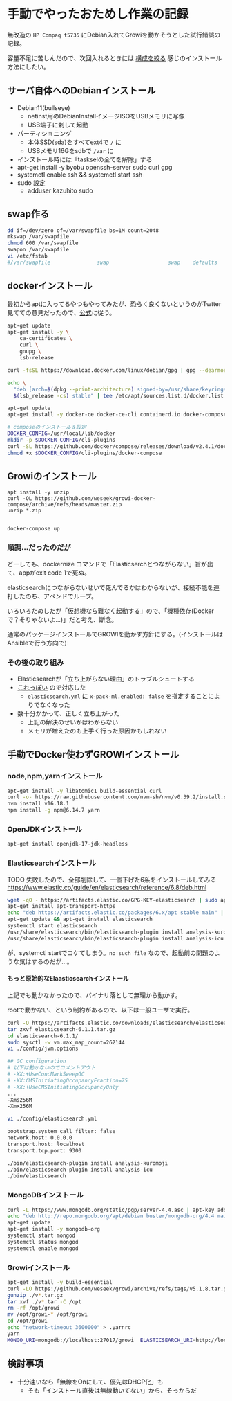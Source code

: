 # 手動でやったおためし作業の記録

無改造の `HP Compaq t5735` にDebian入れてGrowiを動かそうとした試行錯誤の記録。

容量不足に苦しんだので、次回入れるときには [構成を絞る](https://www.mk-mode.com/blog/2021/09/02/debian-11-installation-for-small-server/) 感じのインストール方法にしたい。

## サーバ自体へのDebianインストール

- Debian11(bullseye)
  - netinst用のDebianInstallイメージISOをUSBメモリに写像
  - USB端子に刺して起動
- パーティショニング
  - 本体SSD(sda)をすべてext4で `/` に
  - USBメモリ16Gをsdbで `/var` に
- インストール時には「taskselの全てを解除」する
- apt-get install -y byobu openssh-server sudo curl gpg
- systemctl enable ssh && systemctl start ssh
- sudo 設定
  - adduser kazuhito sudo


## swap作る

```bash
dd if=/dev/zero of=/var/swapfile bs=1M count=2048
mkswap /var/swapfile
chmod 600 /var/swapfile
swapon /var/swapfile
vi /etc/fstab
#/var/swapfile               swap                   swap    defaults        0 0
```

## dockerインストール

最初からaptに入ってるやつもやってみたが、恐らく良くないというのがTwtter見てての意見だったので、[公式](https://matsuand.github.io/docs.docker.jp.onthefly/engine/install/debian/)に従う。


```bash
apt-get update
apt-get install -y \
    ca-certificates \
    curl \
    gnupg \
    lsb-release

curl -fsSL https://download.docker.com/linux/debian/gpg | gpg --dearmor -o /usr/share/keyrings/docker-archive-keyring.gpg

echo \
  "deb [arch=$(dpkg --print-architecture) signed-by=/usr/share/keyrings/docker-archive-keyring.gpg] https://download.docker.com/linux/debian \
  $(lsb_release -cs) stable" | tee /etc/apt/sources.list.d/docker.list > /dev/null

apt-get update
apt-get install -y docker-ce docker-ce-cli containerd.io docker-compose-plugin

# composeのインストール＆設定
DOCKER_CONFIG=/usr/local/lib/docker
mkdir -p $DOCKER_CONFIG/cli-plugins
curl -SL https://github.com/docker/compose/releases/download/v2.4.1/docker-compose-linux-x86_64 -o $DOCKER_CONFIG/cli-plugins/docker-compose
chmod +x $DOCKER_CONFIG/cli-plugins/docker-compose

```

## Growiのインストール


```bashl
apt install -y unzip
curl -OL https://github.com/weseek/growi-docker-compose/archive/refs/heads/master.zip
unzip *.zip


docker-compose up
```

### 順調…だったのだが

どーしても、dockernize コマンドで「Elasticserchとつながらない」旨が出て、appがexit code 1で死ぬ。

elasticsearchにつながらないせいで死んでるかはわからないが、接続不能を連打したのち、アベンドでループ。

いろいろためしたが「仮想機なら難なく起動する」ので、「機種依存(Dockerで？そりゃないよ…)」だと考え、断念。

通常のパッケージインストールでGROWIを動かす方針にする。(インストールはAnsibleで行う方向で)

### その後の取り組み

- Elasticsearchが「立ち上がらない理由」のトラブルシュートする
- [これっぽい](https://stackoverflow.com/questions/56126244/unable-to-start-elasticsearch-in-my-machine-startupexception-is-occuring-while) ので対応した
  - `elasticsearch.yml` に `x-pack-ml.enabled: false` を指定することによりでなくなった
- 数十分かかって、正しく立ち上がった
  - 上記の解決のせいかはわからない
  - メモリが増えたのも上手く行った原因かもしれない


## 手動でDocker使わずGROWIインストール


### node,npm,yarnインストール

```bash
apt-get install -y libatomic1 build-essential curl
curl -o- https://raw.githubusercontent.com/nvm-sh/nvm/v0.39.2/install.sh | bash
nvm install v16.18.1
npm install -g npm@6.14.7 yarn
```

### OpenJDKインストール

```bash
apt-get install openjdk-17-jdk-headless
```

### Elasticsearchインストール

TODO 失敗したので、全部削除して、一個下げた6系をインストールしてみる https://www.elastic.co/guide/en/elasticsearch/reference/6.8/deb.html


```bash
wget -qO - https://artifacts.elastic.co/GPG-KEY-elasticsearch | sudo apt-key add 
apt-get install apt-transport-https
echo "deb https://artifacts.elastic.co/packages/6.x/apt stable main" | tee -a /etc/apt/sources.list.d/elastic-6.x.list
apt-get update && apt-get install elasticsearch
systemctl start elasticsearch
/usr/share/elasticsearch/bin/elasticsearch-plugin install analysis-kuromoji
/usr/share/elasticsearch/bin/elasticsearch-plugin install analysis-icu
```

が、systemctl startでコケてしまう。`no such file` なので、起動前の問題のような気はするのだが…。

#### もっと原始的なElaasticsearchインストール

上記でも動かなかったので、バイナリ落として無理から動かす。

rootで動かない、という制約があるので、以下は一般ユーザで実行。

```bash
curl -O https://artifacts.elastic.co/downloads/elasticsearch/elasticsearch-6.1.1.tar.gz
tar zxvf elasticsearch-6.1.1.tar.gz
cd elasticsearch-6.1.1/
sudo sysctl -w vm.max_map_count=262144
vi ./config/jvm.options

## GC configuration
# 以下は動かないのでコメントアウト
# -XX:+UseConcMarkSweepGC
# -XX:CMSInitiatingOccupancyFraction=75
# -XX:+UseCMSInitiatingOccupancyOnly
...
-Xms256M
-Xmx256M

vi ./config/elasticsearch.yml

bootstrap.system_call_filter: false
network.host: 0.0.0.0
transport.host: localhost
transport.tcp.port: 9300

./bin/elasticsearch-plugin install analysis-kuromoji
./bin/elasticsearch-plugin install analysis-icu
./bin/elasticsearch
```

### MongoDBインストール

```bash
curl -L https://www.mongodb.org/static/pgp/server-4.4.asc | apt-key add -
echo "deb http://repo.mongodb.org/apt/debian buster/mongodb-org/4.4 main" | tee /etc/apt/sources.list.d/mongodb-org-4.4.list
apt-get update
apt-get install -y mongodb-org
systemctl start mongod
systemctl status mongod
systemctl enable mongod
```

### Growiインストール


```bash
apt-get install -y build-essential
curl -LO https://github.com/weseek/growi/archive/refs/tags/v5.1.8.tar.gz
gunzip ./v*.tar.gz
tar xvf ./v*.tar -C /opt
rm -rf /opt/growi
mv /opt/growi-* /opt/growi
cd /opt/growi
echo "network-timeout 3600000" > .yarnrc
yarn
MONGO_URI=mongodb://localhost:27017/growi  ELASTICSEARCH_URI=http://localhost:9200/growi npm start
```


## 検討事項

- 十分速いなら「無線をOnにして、優先はDHCP化」も
  - そも「インストール直後は無線動いてない」から、そっからだ